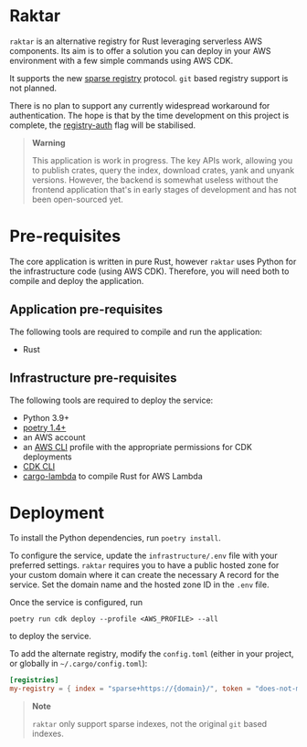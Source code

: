 # Raktar

`raktar` is an alternative registry for Rust leveraging serverless AWS components.
Its aim is to offer a solution you can deploy in your AWS environment with a
few simple commands using AWS CDK.

It supports the new [sparse registry](https://blog.rust-lang.org/2022/06/22/sparse-registry-testing.html)
protocol. `git` based registry support is not planned.

There is no plan to support any currently widespread workaround for authentication.
The hope is that by the time development on this project is complete, the
[registry-auth](https://doc.rust-lang.org/nightly/cargo/reference/unstable.html#registry-auth)
flag will be stabilised.

> **Warning**
>
> This application is work in progress. The key APIs work, allowing you to publish crates, query the index, download crates, yank and unyank versions.
> However, the backend is somewhat useless without the frontend application that's in early stages of development and has not been open-sourced yet.

# Pre-requisites

The core application is written in pure Rust, however `raktar` uses Python for the infrastructure code (using AWS CDK). Therefore, you will need both to compile and deploy the application.

## Application pre-requisites
The following tools are required to compile and run the application:
- Rust

## Infrastructure pre-requisites
The following tools are required to deploy the service:
- Python 3.9+
- [poetry 1.4+](https://python-poetry.org/)
- an AWS account
- an [AWS CLI](https://docs.aws.amazon.com/cli/latest/userguide/cli-chap-getting-started.html) profile with the appropriate permissions for CDK deployments
- [CDK CLI](https://docs.aws.amazon.com/cdk/v2/guide/getting_started.html)
- [cargo-lambda](https://www.cargo-lambda.info/) to compile Rust for AWS Lambda

# Deployment

To install the Python dependencies, run `poetry install`.

To configure the service, update the `infrastructure/.env` file with your preferred settings. `raktar` requires you to have a public hosted zone for your custom domain where it can create the necessary A record for the service. Set the domain name and the hosted zone ID in the `.env` file.

Once the service is configured, run

```shell
poetry run cdk deploy --profile <AWS_PROFILE> --all
```

to deploy the service.

To add the alternate registry, modify the `config.toml` (either in your project, or globally in `~/.cargo/config.toml`):

```toml
[registries]
my-registry = { index = "sparse+https://{domain}/", token = "does-not-matter-for-now" }
```

> **Note**
>
> `raktar` only support sparse indexes, not the original `git` based indexes.
